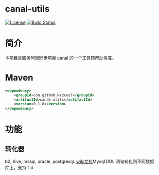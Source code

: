 canal-utils
=====================================

[![License](http://img.shields.io/:license-apache-brightgreen.svg)](http://www.apache.org/licenses/LICENSE-2.0.html)
[![Build Status](https://travis-ci.org/wz2cool/canal-utils.svg?branch=master)](https://travis-ci.org/wz2cool/canal-utils)

# 简介
本项目是服务阿里同步项目 [canal](https://github.com/alibaba/canal) 的一个工具箱帮助类库。

# Maven
```xml
<dependency>
    <groupId>com.github.wz2cool</groupId>
    <artifactId>canal-utils</artifactId>
    <version>0.1.0</version>
</dependency>
```

# 功能
## 转化器
b2, hive, mssql, oracle, postgresql. [wiki文档](https://github.com/wz2cool/canal-utils/wiki/converter)Mysql DDL 语句转化到不同数据库上，支持：d